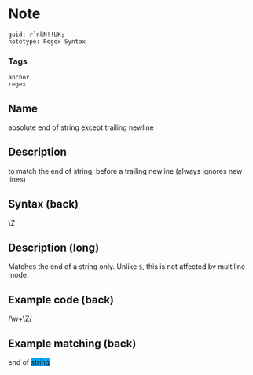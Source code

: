 # Note
```
guid: r`nkN!!UK;
notetype: Regex Syntax
```

### Tags
```
anchor
regex
```

## Name
absolute end of string except trailing newline

## Description
to match the end of string, before a trailing newline (always ignores new lines)

## Syntax (back)
<div>\Z</div>

## Description (long)
Matches the end of a string only. Unlike <code>$</code>, this is not affected by multiline mode.

## Example code (back)
/\w+\Z/

## Example matching (back)
<div>end of <span style="background-color: rgb(0, 170, 255);">string</span>
</div>

